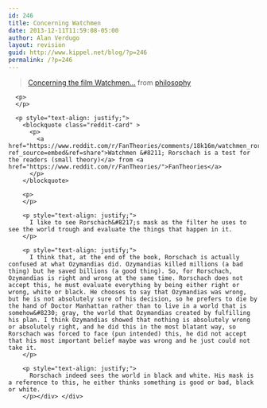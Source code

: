 ```yaml
---
id: 246
title: Concerning Watchmen
date: 2013-12-11T11:59:08-05:00
author: Alan Verdugo
layout: revision
guid: http://www.kippel.net/blog/?p=246
permalink: /?p=246
---
```

<div>
  <div>
    <p style="text-align: justify;">
      <blockquote class="reddit-card" >
        <p>
          <a href="https://www.reddit.com/r/philosophy/comments/rgtfu/concerning_the_film_watchmen/?ref_source=embed&ref=share">Concerning the film Watchmen&#8230;</a> from <a href="https://www.reddit.com/r/philosophy/">philosophy</a>
        </p>
      </blockquote>
      
      <p>
      </p>
      
      <p style="text-align: justify;">
        <blockquote class="reddit-card" >
          <p>
            <a href="https://www.reddit.com/r/FanTheories/comments/18k16m/watchmen_rorschach_is_a_test_for_the_readers/?ref_source=embed&ref=share">Watchmen &#8211; Rorschach is a test for the readers (small theory)</a> from <a href="https://www.reddit.com/r/FanTheories/">FanTheories</a>
          </p>
        </blockquote>
        
        <p>
        </p>
        
        <p style="text-align: justify;">
          I like to see Rorschach&#8217;s mask as the filter he uses to see the world trough and evaluate the things that happen in it.
        </p>
        
        <p style="text-align: justify;">
          I think that, at the end of the book, Rorschach is actually confused at what Ozymandias did. Ozymandias killed millions (a bad thing) but he saved billions (a good thing). So, for Rorschach, Ozymandias is right and wrong at the same time. Rorschach does not accept this, he must evaluate everything by being either right or wrong, white or black. He chooses to say that Ozymandias was wrong, but he is not absolutely sure of his decision, so he prefers to die by the hand of Doctor Manhattan rather than to live in a world that is somehow&#8230; gray, the world that Ozymandias created by fulfilling his plan. I think Ozymandias showed that nothing is absolutely wrong or absolutely right, and he did this in the most blatant way, so Rorschach was forced to face (pun intended) this, he did not accept that his most important belief maybe was wrong and he just could not take it.
        </p>
        
        <p style="text-align: justify;">
          Rorschach indeed sees the world in black and white. His mask is a reference to this, he either thinks something is good or bad, black or white.
        </p></div> </div>